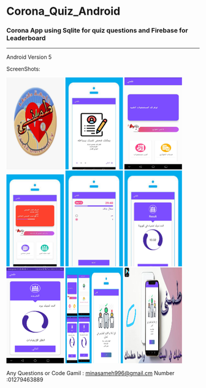 # Corona_Quiz_Android
### Corona App using Sqlite for quiz questions and Firebase for Leaderboard
------------------------------------------------------------------------------------
Android Version 5 

ScreenShots:
<div>
<img src="https://github.com/Mina-Sameh55/Corona-test/blob/main/Screen/mann.jpeg" alt="Category" width="150" height="240" />
<img src="https://github.com/Mina-Sameh55/Corona-test/blob/main/Screen/yamkn.png" alt="Category" width="150" height="240" />
<img src="https://github.com/Mina-Sameh55/Corona-test/blob/main/Screen/trr.png" alt="Category" width="150" height="240" />
<img src="https://github.com/Mina-Sameh55/Corona-test/blob/main/Screen/ahh.jpeg" alt="Interface" width="150" height="240"/>
<img src="https://github.com/Mina-Sameh55/Corona-test/blob/main/Screen/ehh.jpeg" alt="Your Score" width="150" height="250"/>
<img src="https://github.com/Mina-Sameh55/Corona-test/blob/main/Screen/look.jpeg" alt="Your Score" width="150" height="250"/>
<img src="https://github.com/Mina-Sameh55/Corona-test/blob/main/Screen/anzr.jpeg" alt="Your Score" width="150" height="250"/>
<img src="https://github.com/Mina-Sameh55/Corona-test/blob/main/Screen/he.jpeg" alt="Your Score" width="150" height="250"/>
<img src="https://github.com/Mina-Sameh55/Corona-test/blob/main/Screen/many.jpeg" alt="Your Score" width="150" height="250"/>
</div>

Any Questions or Code
Gamil : minasameh996@gmail.cm
Number :01279463889
